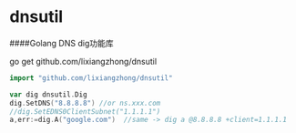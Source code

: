 # dnsutil
####Golang DNS  dig功能库

go get github.com/lixiangzhong/dnsutil
```go
import "github.com/lixiangzhong/dnsutil"

var dig dnsutil.Dig
dig.SetDNS("8.8.8.8") //or ns.xxx.com
//dig.SetEDNS0ClientSubnet("1.1.1.1") 
a,err:=dig.A("google.com")  //same -> dig a @8.8.8.8 +client=1.1.1.1
```
